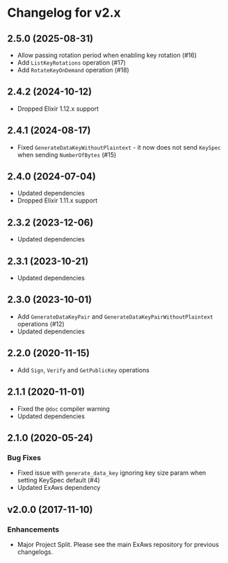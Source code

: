 # Changelog for v2.x

## 2.5.0 (2025-08-31)

  * Allow passing rotation period when enabling key rotation (#16)
  * Add `ListKeyRotations` operation (#17)
  * Add `RotateKeyOnDemand` operation (#18)

## 2.4.2 (2024-10-12)

  * Dropped Elixir 1.12.x support

## 2.4.1 (2024-08-17)

  * Fixed `GenerateDataKeyWithoutPlaintext` - it now does not send `KeySpec` when sending `NumberOfBytes` (#15)

## 2.4.0 (2024-07-04)

  * Updated dependencies
  * Dropped Elixir 1.11.x support

## 2.3.2 (2023-12-06)

  * Updated dependencies

## 2.3.1 (2023-10-21)

  * Updated dependencies

## 2.3.0 (2023-10-01)

  * Add `GenerateDataKeyPair` and `GenerateDataKeyPairWithoutPlaintext` operations (#12)
  * Updated dependencies

## 2.2.0 (2020-11-15)

  * Add `Sign`, `Verify` and `GetPublicKey` operations

## 2.1.1 (2020-11-01)

  * Fixed the `@doc` compiler warning
  * Updated dependencies

## 2.1.0 (2020-05-24)

### Bug Fixes

  * Fixed issue with `generate_data_key` ignoring key size param when setting KeySpec default (#4)
  * Updated ExAws dependency 

## v2.0.0 (2017-11-10)

### Enhancements

  * Major Project Split. Please see the main ExAws repository for previous changelogs.
